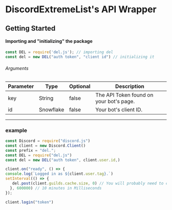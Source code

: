 # DiscordExtremeList's API Wrapper

## Getting Started

#### Importing and "initializing" the package
```js
const DEL = require('del.js'); // importing del
const del = new DEL("auth token", "client id") // initializing it
```

###### Arguments
Parameter | Type | Optional | Description
|--------------|----------|--------------|--------------|
key | String | false | The API Token found on your bot's page.
id | Snowflake | false | Your bot's client ID.

--- 

### example

```js
const Discord = require("discord.js")
const client = new Discord.Client()
const prefix = "del.";
const DEL = require("del.js")
const del = new DEL("auth token", client.user.id,)

client.on("ready", () => {
console.log(`Logged in as ${client.user.tag}.`)
setInterval(() => {
   del.post(client.guilds.cache.size, 0) // You will probably need to change this.
  }, 600000) // 10 minutes in Milliseconds
});

client.login("token")
```

